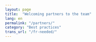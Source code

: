 ```yaml
---
layout: page
title:  "Welcoming partners to the team"
lang: en
permalink: "/partners/"
category: "Best practices"
trans_url: "/fr-needed/"
---
```


